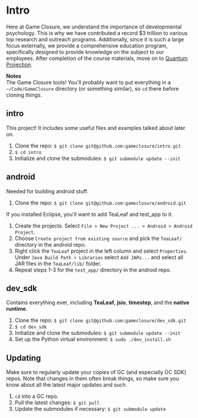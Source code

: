 # Intro
Here at Game Closure, we understand the importance of developmental psychology. This is why we have contributed a record $3 trillion to various top research and outreach programs. Additionally, since it is such a large focus externally, we provide a comprehensive education program, specifically designed to provide knowledge on the subject to our employees. After completion of the course materials, move on to [Quantum Projection](PROJECT.md).

**Notes**<br>
The Game Closure tools! You'll probably want to put everything in a `~/Code/GameClosure` directory (or something similar), so `cd` there before cloning things.


## intro
This project! It includes some useful files and examples talked about later on.

1. Clone the repo: `$ git clone git@github.com:gameclosure/intro.git`
2. `$ cd intro`
3. Initialize and clone the submodules: `$ git submodule update --init`


## android
Needed for building android stuff.

1. Clone the repo: `$ git clone git@github.com:gameclosure/android.git`

If you installed Eclipse, you'll want to add TeaLeaf and test_app to it.

1. Create the projects. Select `File > New Project ... > Android > Android Project`.
2. Choose `Create project from existing source` and pick the `TeaLeaf/` directory in the android repo.
3. Right click the `TeaLeaf` project in the left column and select `Properties`. Under `Java Build Path > Libraries` select `Add JARs...` and select all JAR files in the `TeaLeaf/lib/` folder.
4. Repeat steps 1-3 for the `test_app/` directory in the android repo.


## dev_sdk
Contains everything ever, including **TeaLeaf**, **jsio**, **timestep**, and the **native runtime**.

1. Clone the repo: `$ git clone git@github.com:gameclosure/dev_sdk.git`
2. `$ cd dev_sdk`
3. Initialize and clone the submodules: `$ git submodule update --init`
4. Set up the Python virtual environment: `$ sudo ./dev_install.sh`


## Updating
Make sure to regularly update your copies of GC (and especially GC SDK) repos. Note that changes in them often break things, so make sure you know about all the latest major updates and such.

1. `cd` into a GC repo.
2. Pull the latest changes: `$ git pull`
3. Update the submodules if necessary: `$ git submodule update`